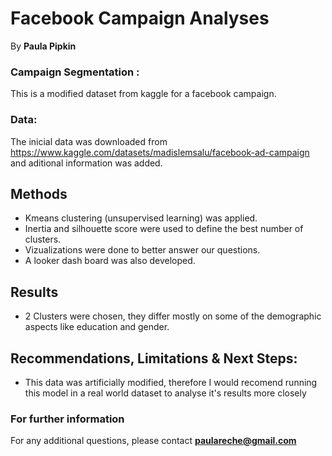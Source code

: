 # Facebook Campaign Analyses

By **Paula Pipkin** 

### Campaign Segmentation :

This is a modified dataset from kaggle for a facebook campaign.


### Data:

The inicial data was downloaded from https://www.kaggle.com/datasets/madislemsalu/facebook-ad-campaign and aditional information was added.


## Methods

- Kmeans clustering (unsupervised learning) was applied.  
- Inertia and silhouette score were used to define the best number of clusters.
- Vizualizations were done to better answer our questions.
- A looker dash board was also developed.


## Results


-  2 Clusters were chosen, they differ mostly on some of the demographic aspects like education and gender.

 
## Recommendations, Limitations & Next Steps:

- This data was artificially modified, therefore I would recomend running this model in a real world dataset to analyse it's results more closely

### For further information


For any additional questions, please contact **paulareche@gmail.com**
